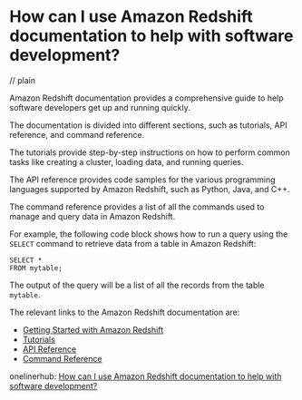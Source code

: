 # How can I use Amazon Redshift documentation to help with software development?
// plain

Amazon Redshift documentation provides a comprehensive guide to help software developers get up and running quickly.

The documentation is divided into different sections, such as tutorials, API reference, and command reference.

The tutorials provide step-by-step instructions on how to perform common tasks like creating a cluster, loading data, and running queries.

The API reference provides code samples for the various programming languages supported by Amazon Redshift, such as Python, Java, and C++.

The command reference provides a list of all the commands used to manage and query data in Amazon Redshift.

For example, the following code block shows how to run a query using the `SELECT` command to retrieve data from a table in Amazon Redshift:
```
SELECT *
FROM mytable;
```

The output of the query will be a list of all the records from the table `mytable`.

The relevant links to the Amazon Redshift documentation are:
* [Getting Started with Amazon Redshift](https://docs.aws.amazon.com/redshift/latest/gsg/getting-started.html)
* [Tutorials](https://docs.aws.amazon.com/redshift/latest/dg/tutorials.html)
* [API Reference](https://docs.aws.amazon.com/redshift/latest/dg/API_reference.html)
* [Command Reference](https://docs.aws.amazon.com/redshift/latest/dg/r_commands.html)

onelinerhub: [How can I use Amazon Redshift documentation to help with software development?](https://onelinerhub.com/amazon-redshift/how-can-i-use-amazon-redshift-documentation-to-help-with-software-development)